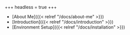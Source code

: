 +++
headless = true
+++

- [About Me]({{< relref "/docs/about-me" >}})
- [Introduction]({{< relref "/docs/introduction" >}}) 
- [Environment Setup]({{< relref "/docs/installation" >}})
